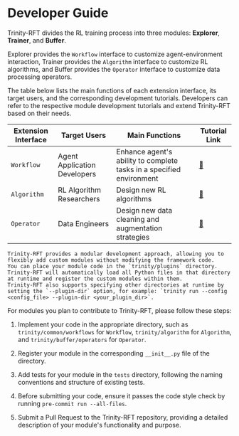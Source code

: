 # Developer Guide

Trinity-RFT divides the RL training process into three modules: **Explorer**, **Trainer**, and **Buffer**.

Explorer provides the `Workflow` interface to customize agent-environment interaction, Trainer provides the `Algorithm` interface to customize RL algorithms, and Buffer provides the `Operator` interface to customize data processing operators.

The table below lists the main functions of each extension interface, its target users, and the corresponding development tutorials. Developers can refer to the respective module development tutorials and extend Trinity-RFT based on their needs.

| Extension Interface | Target Users      | Main Functions                            | Tutorial Link              |
|---------------------|-------------------|------------------------------------------|----------------------------|
| `Workflow`          | Agent Application Developers | Enhance agent's ability to complete tasks in a specified environment | [🔗](./develop_workflow.md) |
| `Algorithm`         | RL Algorithm Researchers | Design new RL algorithms                 | [🔗](./develop_algorithm.md) |
| `Operator`          | Data Engineers    | Design new data cleaning and augmentation strategies | [🔗](./develop_operator.md) |

```{tip}
Trinity-RFT provides a modular development approach, allowing you to flexibly add custom modules without modifying the framework code.
You can place your module code in the `trinity/plugins` directory. Trinity-RFT will automatically load all Python files in that directory at runtime and register the custom modules within them.
Trinity-RFT also supports specifying other directories at runtime by setting the `--plugin-dir` option, for example: `trinity run --config <config_file> --plugin-dir <your_plugin_dir>`.
```

For modules you plan to contribute to Trinity-RFT, please follow these steps:

1. Implement your code in the appropriate directory, such as `trinity/common/workflows` for `Workflow`, `trinity/algorithm` for `Algorithm`, and `trinity/buffer/operators` for `Operator`.

2. Register your module in the corresponding `__init__.py` file of the directory.

3. Add tests for your module in the `tests` directory, following the naming conventions and structure of existing tests.

4. Before submitting your code, ensure it passes the code style check by running `pre-commit run --all-files`.

5. Submit a Pull Request to the Trinity-RFT repository, providing a detailed description of your module's functionality and purpose.
